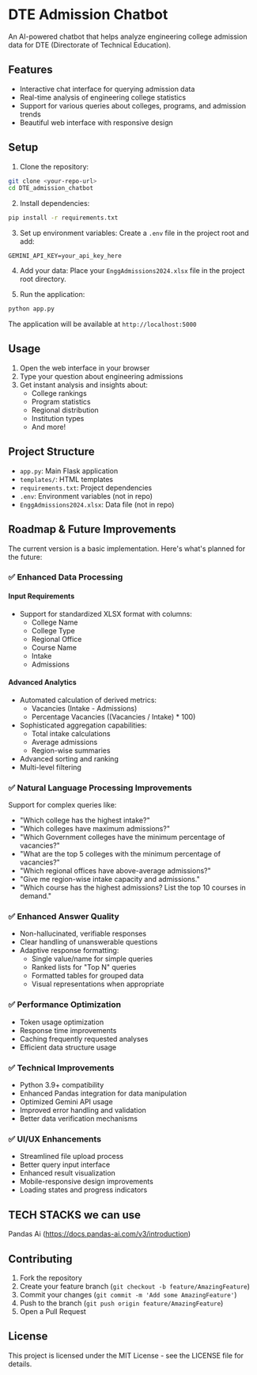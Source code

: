 # DTE Admission Chatbot

An AI-powered chatbot that helps analyze engineering college admission data for DTE (Directorate of Technical Education).

## Features

- Interactive chat interface for querying admission data
- Real-time analysis of engineering college statistics
- Support for various queries about colleges, programs, and admission trends
- Beautiful web interface with responsive design

## Setup

1. Clone the repository:
```bash
git clone <your-repo-url>
cd DTE_admission_chatbot
```

2. Install dependencies:
```bash
pip install -r requirements.txt
```

3. Set up environment variables:
Create a `.env` file in the project root and add:
```
GEMINI_API_KEY=your_api_key_here
```

4. Add your data:
Place your `EnggAdmissions2024.xlsx` file in the project root directory.

5. Run the application:
```bash
python app.py
```

The application will be available at `http://localhost:5000`

## Usage

1. Open the web interface in your browser
2. Type your question about engineering admissions
3. Get instant analysis and insights about:
   - College rankings
   - Program statistics
   - Regional distribution
   - Institution types
   - And more!

## Project Structure

- `app.py`: Main Flask application
- `templates/`: HTML templates
- `requirements.txt`: Project dependencies
- `.env`: Environment variables (not in repo)
- `EnggAdmissions2024.xlsx`: Data file (not in repo)

## Roadmap & Future Improvements

The current version is a basic implementation. Here's what's planned for the future:

### ✅ Enhanced Data Processing

#### Input Requirements
- Support for standardized XLSX format with columns:
  - College Name
  - College Type
  - Regional Office
  - Course Name
  - Intake
  - Admissions

#### Advanced Analytics
- Automated calculation of derived metrics:
  - Vacancies (Intake - Admissions)
  - Percentage Vacancies ((Vacancies / Intake) * 100)
- Sophisticated aggregation capabilities:
  - Total intake calculations
  - Average admissions
  - Region-wise summaries
- Advanced sorting and ranking
- Multi-level filtering

### ✅ Natural Language Processing Improvements

Support for complex queries like:
- "Which college has the highest intake?"
- "Which colleges have maximum admissions?"
- "Which Government colleges have the minimum percentage of vacancies?"
- "What are the top 5 colleges with the minimum percentage of vacancies?"
- "Which regional offices have above-average admissions?"
- "Give me region-wise intake capacity and admissions."
- "Which course has the highest admissions? List the top 10 courses in demand."

### ✅ Enhanced Answer Quality

- Non-hallucinated, verifiable responses
- Clear handling of unanswerable questions
- Adaptive response formatting:
  - Single value/name for simple queries
  - Ranked lists for "Top N" queries
  - Formatted tables for grouped data
  - Visual representations when appropriate

### ✅ Performance Optimization

- Token usage optimization
- Response time improvements
- Caching frequently requested analyses
- Efficient data structure usage

### ✅ Technical Improvements

- Python 3.9+ compatibility
- Enhanced Pandas integration for data manipulation
- Optimized Gemini API usage
- Improved error handling and validation
- Better data verification mechanisms

### ✅ UI/UX Enhancements

- Streamlined file upload process
- Better query input interface
- Enhanced result visualization
- Mobile-responsive design improvements
- Loading states and progress indicators 



## TECH STACKS we can use 
Pandas Ai (https://docs.pandas-ai.com/v3/introduction)

## Contributing

1. Fork the repository
2. Create your feature branch (`git checkout -b feature/AmazingFeature`)
3. Commit your changes (`git commit -m 'Add some AmazingFeature'`)
4. Push to the branch (`git push origin feature/AmazingFeature`)
5. Open a Pull Request

## License

This project is licensed under the MIT License - see the LICENSE file for details. 
